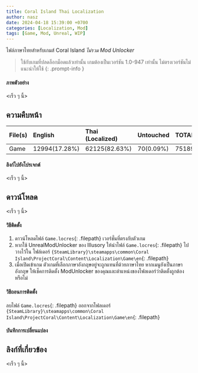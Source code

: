 ```yaml
---
title: Coral Island Thai Localization
author: nasz
date: 2024-04-18 15:39:00 +0700
categories: [Localization, Mod]
tags: [Game, Mod, Unreal, WIP]
---
```

ไฟล์ภาษาไทยสำหรับเกมส์ Coral Island *ไม่รวม Mod Unlocker*

  > ใช้กับเกมที่ปลดล็อกม็อดแล้วเท่านั้น เกมต้องเป็นเวอร์ชัน 1.0-947 เท่านั้น ไม่ตรงเวอร์ชันไม่แนะนำให้ใช้
  {: .prompt-info }

#### ภาพตัวอย่าง
  <เร็ว ๆ นี้>

## ความคืบหน้า

| File(s)             | English       | Thai (Localized) | Untouched      | TOTAL |
|---------------------|:--------------|:-----------------|:---------------|:------|
| Game                | 12994(17.28%) | 62125(82.63%)    | 70(0.09%)      | 75189 |

#### ลิงก์ไปยังโปรเจกต์
  <เร็ว ๆ นี้>

## ดาวน์โหลด
  <เร็ว ๆ นี้>

#### วิธีติดตั้ง
  1. ดาวน์โหลดไฟล์ `Game.locres`{: .filepath} เวอร์ชั่นที่ตรงกับตัวเกม
  2. หากใช้ UnrealModUnlocker ของ Illusory ให้นำไฟล์ `Game.locres`{: .filepath} ไปวางไว้ใน โฟล์เดอร์ `{SteamLibrary}\steamapps\common\Coral Island\ProjectCoral\Content\Localization\Game\en`{: .filepath} 
  3. เมื่อเปิดเข้าเกม ตัวเกมที่เลือกภาษาอังกฤษอยู่จะถูกแทนที่ด้วยภาษาไทย หากเมนูยังเป็นภาษาอังกฤษ ให้เช็คการติดตั้ง ModUnlocker ของคุณและตำแหน่งของโฟลเดอร์ว่าติดตั้งถูกต้องหรือไม่

#### วิธีถอนการติดตั้ง
  ลบไฟล์ `Game.locres`{: .filepath} ออกจากโฟลเดอร์ `{SteamLibrary}\steamapps\common\Coral Island\ProjectCoral\Content\Localization\Game\en`{: .filepath}

#### บันทึกการเปลี่ยนแปลง

## ลิงก์ที่เกี่ยวข้อง
  <เร็ว ๆ นี้>